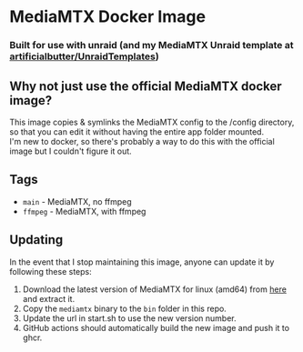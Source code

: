 # MediaMTX Docker Image
### Built for use with unraid (and my MediaMTX Unraid template at [artificialbutter/UnraidTemplates](https://github.com/artificialbutter/UnraidTemplates/blob/main/mediamtx.xml))

## Why not just use the official MediaMTX docker image?
This image copies & symlinks the MediaMTX config to the /config directory, so that you can edit it without having the entire app folder mounted. <br>
I'm new to docker, so there's probably a way to do this with the official image but I couldn't figure it out.

## Tags
- `main` - MediaMTX, no ffmpeg
- `ffmpeg` - MediaMTX, with ffmpeg

## Updating
In the event that I stop maintaining this image, anyone can update it by following these steps:
1. Download the latest version of MediaMTX for linux (amd64) from [here](https://github.com/bluenviron/mediamtx/releases) and extract it.
2. Copy the `mediamtx` binary to the `bin` folder in this repo.
3. Update the url in start.sh to use the new version number.
4. GitHub actions should automatically build the new image and push it to ghcr.